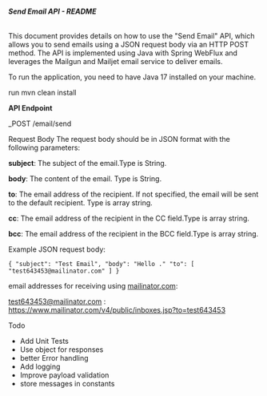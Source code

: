 ###### **Send Email API - README**

This document provides details on how to use the "Send Email" API, which allows you to send emails using a JSON request body via an HTTP POST method. The API is implemented using Java with Spring WebFlux and leverages the Mailgun and Mailjet email service to deliver emails.

To run the application, you need to have Java 17 installed on your machine. 

run mvn clean install

**API Endpoint**

_POST /email/send

Request Body
The request body should be in JSON format with the following parameters:

**subject**: The subject of the email.Type is String. 

**body**: The content of the email. Type is String.

**to**: The email address of the recipient. If not specified, the email will be sent to the default recipient. Type is array string.

**cc**: The email address of the recipient in the CC field.Type is array string.

**bcc**: The email address of the recipient in the BCC field.Type is array string.

Example JSON request body:

`{
    "subject": "Test Email",
    "body": "Hello ."
    "to": [ "test643453@mailinator.com" ]
}`


email addresses for receiving using [mailinator.com]():

test643453@mailinator.com :
https://www.mailinator.com/v4/public/inboxes.jsp?to=test643453

Todo

- Add Unit Tests
- Use object for responses
- better Error handling
- Add logging
- Improve payload validation
- store messages in constants


